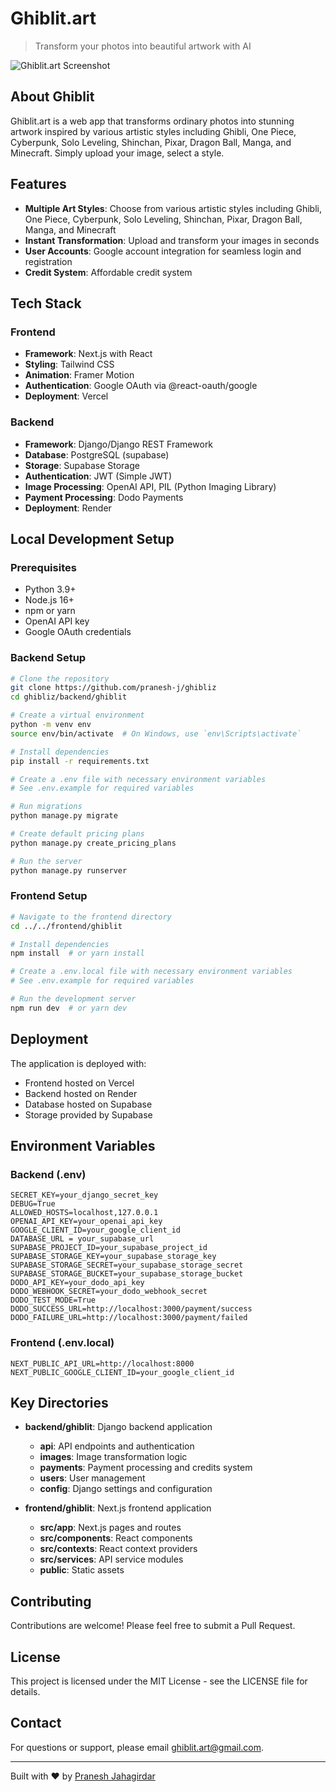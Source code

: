 # Ghiblit.art

> Transform your photos into beautiful artwork with AI

![Ghiblit.art Screenshot](./screenshot.png)

## About Ghiblit

Ghiblit.art is a web app that transforms ordinary photos into stunning artwork inspired by various artistic styles including Ghibli, One Piece, Cyberpunk, Solo Leveling, Shinchan, Pixar, Dragon Ball, Manga, and Minecraft. Simply upload your image, select a style.
## Features

- **Multiple Art Styles**: Choose from various artistic styles including Ghibli, One Piece, Cyberpunk, Solo Leveling, Shinchan, Pixar, Dragon Ball, Manga, and Minecraft
- **Instant Transformation**: Upload and transform your images in seconds
- **User Accounts**: Google account integration for seamless login and registration
- **Credit System**: Affordable credit system

## Tech Stack

### Frontend
- **Framework**: Next.js with React
- **Styling**: Tailwind CSS
- **Animation**: Framer Motion
- **Authentication**: Google OAuth via @react-oauth/google
- **Deployment**: Vercel

### Backend
- **Framework**: Django/Django REST Framework
- **Database**: PostgreSQL (supabase)
- **Storage**: Supabase Storage
- **Authentication**: JWT (Simple JWT)
- **Image Processing**: OpenAI API, PIL (Python Imaging Library)
- **Payment Processing**: Dodo Payments
- **Deployment**: Render

## Local Development Setup

### Prerequisites
- Python 3.9+
- Node.js 16+
- npm or yarn
- OpenAI API key
- Google OAuth credentials

### Backend Setup

```bash
# Clone the repository
git clone https://github.com/pranesh-j/ghibliz
cd ghibliz/backend/ghiblit

# Create a virtual environment
python -m venv env
source env/bin/activate  # On Windows, use `env\Scripts\activate`

# Install dependencies
pip install -r requirements.txt

# Create a .env file with necessary environment variables
# See .env.example for required variables

# Run migrations
python manage.py migrate

# Create default pricing plans
python manage.py create_pricing_plans

# Run the server
python manage.py runserver
```

### Frontend Setup

```bash
# Navigate to the frontend directory
cd ../../frontend/ghiblit

# Install dependencies
npm install  # or yarn install

# Create a .env.local file with necessary environment variables
# See .env.example for required variables

# Run the development server
npm run dev  # or yarn dev
```

## Deployment

The application is deployed with:
- Frontend hosted on Vercel
- Backend hosted on Render
- Database hosted on Supabase
- Storage provided by Supabase

## Environment Variables

### Backend (.env)
```
SECRET_KEY=your_django_secret_key
DEBUG=True
ALLOWED_HOSTS=localhost,127.0.0.1
OPENAI_API_KEY=your_openai_api_key
GOOGLE_CLIENT_ID=your_google_client_id
DATABASE_URL = your_supabase_url
SUPABASE_PROJECT_ID=your_supabase_project_id
SUPABASE_STORAGE_KEY=your_supabase_storage_key
SUPABASE_STORAGE_SECRET=your_supabase_storage_secret
SUPABASE_STORAGE_BUCKET=your_supabase_storage_bucket
DODO_API_KEY=your_dodo_api_key
DODO_WEBHOOK_SECRET=your_dodo_webhook_secret
DODO_TEST_MODE=True
DODO_SUCCESS_URL=http://localhost:3000/payment/success
DODO_FAILURE_URL=http://localhost:3000/payment/failed
```

### Frontend (.env.local)
```
NEXT_PUBLIC_API_URL=http://localhost:8000
NEXT_PUBLIC_GOOGLE_CLIENT_ID=your_google_client_id
```

## Key Directories

- **backend/ghiblit**: Django backend application
  - **api**: API endpoints and authentication
  - **images**: Image transformation logic
  - **payments**: Payment processing and credits system
  - **users**: User management
  - **config**: Django settings and configuration

- **frontend/ghiblit**: Next.js frontend application
  - **src/app**: Next.js pages and routes
  - **src/components**: React components
  - **src/contexts**: React context providers
  - **src/services**: API service modules
  - **public**: Static assets

## Contributing

Contributions are welcome! Please feel free to submit a Pull Request.

## License

This project is licensed under the MIT License - see the LICENSE file for details.

## Contact

For questions or support, please email [ghiblit.art@gmail.com](mailto:ghiblit.art@gmail.com).

---

Built with ❤️ by [Pranesh Jahagirdar](https://www.linkedin.com/in/pranesh-jahagirdar/)